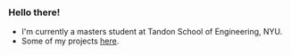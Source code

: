 ### Hello there!

- I'm currently a masters student at Tandon School of Engineering, NYU.
- Some of my projects [here](https://atharva-bhagwat.github.io/#projects).
